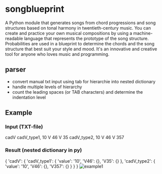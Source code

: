 # songblueprint
A Python module that generates songs from chord progressions and song structures based on tonal harmony in twentieth-century music. You can create and practice your own musical compositions by using a machine-readable language that represents the prototype of the song structure. Probabilities are used in a blueprint to determine the chords and the song structure that best suit your style and mood. It's an innovative and creative tool for anyone who loves music and programming.

## parser
- convert manual txt input using tab for hierarchie into nested dictionary
- handle multiple levels of hierarchy
- count the leading spaces (or TAB characters) and determine the indentation level

## Example
### Input (TXT-file)
cadV
    cadV_type1, 10
        V
            46
        V
            35
    cadV_type2, 10
        V
            46
        V
            357
### Result (nested dictionary in py)
{
    'cadV': {
        'cadV_type1': {
            'value': '10',
            'V46': {},
            'V35': {}
        },
        'cadV_type2': {
            'value': '10',
            'V46': {},
            'V357': {}
        }
    }
}
![example1]([https://github.com/lutzgue/songblueprint/png/example1.jpg](https://github.com/LutzGue/songblueprint/blob/main/png/example1.png)https://github.com/LutzGue/songblueprint/blob/main/png/example1.png?raw=true)
